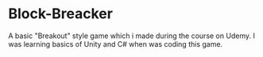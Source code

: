 # Block-Breacker
A basic "Breakout" style game which i made during the course on Udemy. I was learning basics of Unity and C# when was coding this game.
